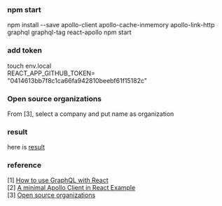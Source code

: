 ### npm start  
npm install --save apollo-client apollo-cache-inmemory apollo-link-http graphql graphql-tag react-apollo
npm start    

### add token 
touch env.local   
REACT_APP_GITHUB_TOKEN= "0414613bb7f8c1ca66fa942810beebf61f15182c"

### Open source organizations
From [3], select a company and put name as organization

### result 
here is [result](https://github.com/taixingbi/github-graphql/blob/master/result.jpg)    

### reference
[1] [How to use GraphQL with React](https://www.leighhalliday.com/how-to-use-graphql-with-react)   
[2] [A minimal Apollo Client in React Example](https://www.robinwieruch.de/react-apollo-client-example/)   
[3] [Open source organizations](https://github.com/collections/open-source-organizations)     
    
